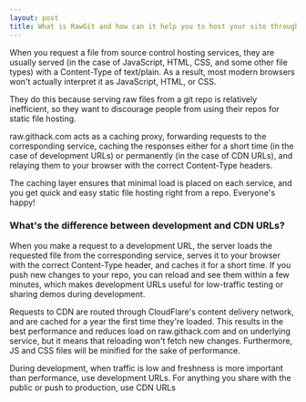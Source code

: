 ```yaml
---
layout: post
title: What is RawGit and how can it help you to host your site through gitHub pages.
---
```

When you request a file from source control hosting services, they are usually served (in the case of JavaScript, HTML, CSS, and some other file types) with a Content-Type of text/plain. As a result, most modern browsers won't actually interpret it as JavaScript, HTML, or CSS.

They do this because serving raw files from a git repo is relatively inefficient, so they want to discourage people from using their repos for static file hosting.

raw.githack.com acts as a caching proxy, forwarding requests to the corresponding service, caching the responses either for a short time (in the case of development URLs) or permanently (in the case of CDN URLs), and relaying them to your browser with the correct Content-Type headers.

The caching layer ensures that minimal load is placed on each service, and you get quick and easy static file hosting right from a repo. Everyone's happy!

<h3>What's the difference between development and CDN URLs?
</h3>
When you make a request to a development URL, the server loads the requested file from the corresponding service, serves it to your browser with the correct Content-Type header, and caches it for a short time. If you push new changes to your repo, you can reload and see them within a few minutes, which makes development URLs useful for low-traffic testing or sharing demos during development.

Requests to CDN are routed through CloudFlare's content delivery network, and are cached for a year the first time they're loaded. This results in the best performance and reduces load on raw.githack.com and on underlying service, but it means that reloading won't fetch new changes. Furthermore, JS and CSS files will be minified for the sake of performance.

During development, when traffic is low and freshness is more important than performance, use development URLs. For anything you share with the public or push to production, use CDN URLs